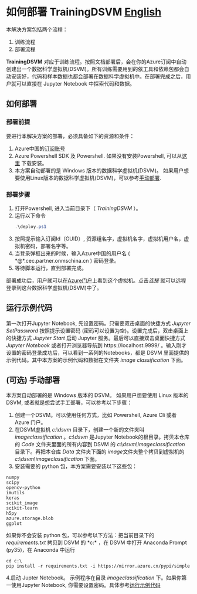 # 如何部署 TrainingDSVM [English](README-EN.md)

本解决方案包括两个流程：
1. 训练流程
2. 部署流程

**TrainingDSVM** 对应于训练流程。按照文档部署后，会在你的Azure订阅中自动创建出一个数据科学虚拟机(DSVM)。所有训练需要用到的依工具和依赖包都会自动安装好，代码和样本数据也都会部署在数据科学虚拟机中。在部署完成之后，用户就可以直接在 Jupyter Notebook 中探索代码和数据。

## 如何部署

### 部署前提
要进行本解决方案的部署，必须具备如下的资源和条件：
1. Azure中国的[订阅账号](https://www.azure.cn/)
2. Azure Powershell SDK 及 Powershell. 如果没有安装Powershell, 可以从[这里](https://github.com/Azure/azure-powershell/releases) 下载安装。
3. 本方案自动部署的是 Windows 版本的数据科学虚拟机(DSVM)。 如果用户想要使用Linux版本的数据科学虚拟机(DSVM)，可以参考[手动部署](#可选-手动部署).

### 部署步骤
1. 打开Powershell, 进入当前目录下（ *TrainingDSVM* ）。
2. 运行以下命令 
   ``` powershell
   .\deploy.ps1
   ```
3. 按照提示输入订阅Id（GUID）, 资源组名字，虚拟机名字，虚拟机用户名，虚拟机密码，部署名字等。
4. 当登录弹框出来的时候，输入Azure中国的用户名 ( \*@\*.cec.partner.onmschina.cn ) 密码登录。
5. 等待脚本运行，直到部署完成。 

部署成功后，用户就可以在[Azure门户](https://portal.azure.cn/)上看到这个虚拟机。点击*连接* 就可以远程登录到这台数据科学虚拟机(DSVM)中了。

## 运行示例代码
第一次打开Jupyter Notebook, 先设置密码。只需要双击桌面的快捷方式 *Jupyter SetPassword* 按照提示设置密码 (密码可以设置为空)。设置完成后，双击桌面上的快捷方式 *Jupyter Start* 启动 Jupyter 服务。最后可以直接双击桌面快捷方式 *Jupyter Notebook* 或者打开浏览器导航到 https://localhost:9999/ 。输入刚才设置的密码登录成功后，可以看到一系列的Notebooks，都是 DSVM 里面提供的示例代码。其中本方案的示例代码和数据在文件夹 *image classification* 下面。


## (可选) 手动部署
本方案自动部署的是 Windows 版本的 DSVM。 如果用户想要使用 Linux 版本的 DSVM, 或者就是想尝试手工部署，可以参考以下步骤：
1. 创建一个DSVM。可以使用任何方式，比如 Powershell, Azure Cli 或者 Azure 门户。
2. 在DSVM虚拟机 *c:\dsvm* 目录下，创建一个新的文件夹叫 *imageclassification* 。*c:\dsvm* 是Jupyter Notebook的根目录。拷贝本仓库的 *Code* 文件夹里面的所有内容到 DSVM 的 *c:\dsvm\imageclassification* 目录下。再把本仓库 *Data* 文件夹下面的 *image*文件夹整个拷贝到虚拟机的 *c:\dsvm\imageclassification* 下面。
3. 安装需要的 python 包，本方案需要安装以下这些包：
```
numpy
scipy
opencv-python
imutils
keras
scikit_image
scikit-learn
h5py
azure.storage.blob
ggplot
```
如果你不会安装 python 包，可以参考以下方法：把当前目录下的 *requirements.txt* 拷贝到 DSVM 的 *c:\* ，在 DSVM 中打开 Anaconda Prompt (py35)，在 Anaconda 中运行
```
cd c:\
pip install -r requirements.txt -i https://mirror.azure.cn/pypi/simple
```

4.启动 Jupter Notebook。 示例程序在目录 *imageclassification* 下。如果你第一使用Jupyter Notebook, 你需要设置密码。具体参考[运行示例代码](#运行示例代码)
